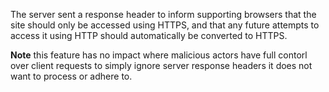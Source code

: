 The server sent a response header to inform supporting browsers that the site should only be accessed using HTTPS, and that any future attempts to access it using HTTP should automatically be converted to HTTPS.

**Note** this feature has no impact where malicious actors have full contorl over client requests to simply ignore server response headers it does not want to process or adhere to.
